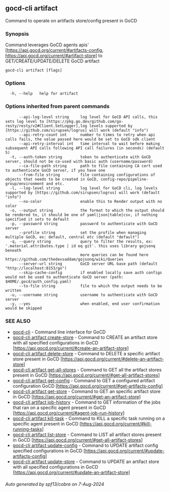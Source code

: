 ## gocd-cli artifact

Command to operate on artifacts store/config present in GoCD

### Synopsis

Command leverages GoCD agents apis' [https://api.gocd.org/current/#artifacts-config, https://api.gocd.org/current/#artifact-store] to 
GET/CREATE/UPDATE/DELETE GoCD artifact

```
gocd-cli artifact [flags]
```

### Options

```
  -h, --help   help for artifact
```

### Options inherited from parent commands

```
      --api-log-level string     log level for GoCD API calls, this sets log level to [https://pkg.go.dev/github.com/go-resty/resty/v2#Client.SetLogger],log levels supported by [https://github.com/sirupsen/logrus] will work (default "info")
      --api-retry-count int      number to times to retry when api calls fails, the value passed here would be set to GoCD sdk client
      --api-retry-interval int   time interval to wait before making subsequent API calls following API call failures (in seconds) (default 5)
  -t, --auth-token string        token to authenticate with GoCD server, should not be co-used with basic auth (username/password)
      --ca-file-path string      path to file containing CA cert used to authenticate GoCD server, if you have one
      --from-file string         file containing configurations of objects that needs to be created in GoCD, config-repo/pipeline-group/environment and etc.
  -l, --log-level string         log level for GoCD cli, log levels supported by [https://github.com/sirupsen/logrus] will work (default "info")
      --no-color                 enable this to Render output with no color
  -o, --output string            the format to which the output should be rendered to, it should be one of yaml|json|table|csv, if nothing specified it sets to default
  -p, --password string          password to authenticate with GoCD server
      --profile string           set the profile when managing multiple GoCD, ex: default, central etc (default "default")
  -q, --query string             query to filter the results, ex: '.material.attributes.type | id eq git'. this uses library gojsonq beneath
                                 more queries can be found here https://github.com/thedevsaddam/gojsonq/wiki/Queries
      --server-url string        GoCD server URL base path (default "http://localhost:8153/go")
      --skip-cache-config        if enabled locally save auth configs would not be used to authenticate GoCD server (path: $HOME/.gocd/auth_config.yaml)
      --to-file string           file to which the output needs to be written
  -u, --username string          username to authenticate with GoCD server
  -y, --yes                      when enabled, end user confirmation would be skipped
```

### SEE ALSO

* [gocd-cli](gocd-cli.md)	 - Command line interface for GoCD
* [gocd-cli artifact create-store](gocd-cli_artifact_create-store.md)	 - Command to CREATE an artifact store with all specified configurations in GoCD [https://api.gocd.org/current/#create-an-artifact-store]
* [gocd-cli artifact delete-store](gocd-cli_artifact_delete-store.md)	 - Command to DELETE a specific artifact store present in GoCD [https://api.gocd.org/current/#delete-an-artifact-store]
* [gocd-cli artifact get-all-stores](gocd-cli_artifact_get-all-stores.md)	 - Command to GET all the artifact stores present in GoCD [https://api.gocd.org/current/#get-all-artifact-stores]
* [gocd-cli artifact get-config](gocd-cli_artifact_get-config.md)	 - Command to GET a configured artifact configuration GoCD [https://api.gocd.org/current/#get-artifacts-config]
* [gocd-cli artifact get-store](gocd-cli_artifact_get-store.md)	 - Command to GET an specific artifact store in GoCD [https://api.gocd.org/current/#get-an-artifact-store]
* [gocd-cli artifact job-history](gocd-cli_artifact_job-history.md)	 - Command to GET information of the jobs that ran on a specific agent present in GoCD [https://api.gocd.org/current/#agent-job-run-history]
* [gocd-cli artifact kill-task](gocd-cli_artifact_kill-task.md)	 - Command to KILL a specific task running on a specific agent present in GoCD [https://api.gocd.org/current/#kill-running-tasks]
* [gocd-cli artifact list-store](gocd-cli_artifact_list-store.md)	 - Command to LIST all artifact stores present in GoCD [https://api.gocd.org/current/#get-all-artifact-stores]
* [gocd-cli artifact update-config](gocd-cli_artifact_update-config.md)	 - Command to UPDATE artifact config specified configurations in GoCD [https://api.gocd.org/current/#update-artifacts-config]
* [gocd-cli artifact update-store](gocd-cli_artifact_update-store.md)	 - Command to UPDATE an artifact store with all specified configurations in GoCD [https://api.gocd.org/current/#update-an-artifact-store]

###### Auto generated by spf13/cobra on 7-Aug-2024
